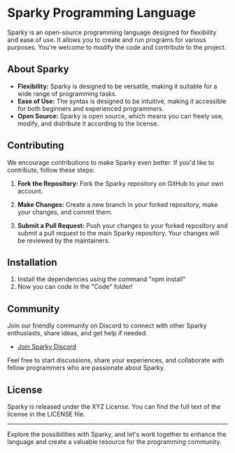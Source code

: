 # Sparky Programming Language

Sparky is an open-source programming language designed for flexibility and ease of use. It allows you to create and run programs for various purposes. You're welcome to modify the code and contribute to the project.

## About Sparky

- **Flexibility:** Sparky is designed to be versatile, making it suitable for a wide range of programming tasks.
- **Ease of Use:** The syntax is designed to be intuitive, making it accessible for both beginners and experienced programmers.
- **Open Source:** Sparky is open source, which means you can freely use, modify, and distribute it according to the license.

## Contributing

We encourage contributions to make Sparky even better. If you'd like to contribute, follow these steps:

1. **Fork the Repository:** Fork the Sparky repository on GitHub to your own account.

2. **Make Changes:** Create a new branch in your forked repository, make your changes, and commit them.

3. **Submit a Pull Request:** Push your changes to your forked repository and submit a pull request to the main Sparky repository. Your changes will be reviewed by the maintainers.

## Installation
1. Install the dependencies using the command "npm install"
2. Now you can code in the "Code" folder!

## Community

Join our friendly community on Discord to connect with other Sparky enthusiasts, share ideas, and get help if needed.

- [Join Sparky Discord](https://discord.gg/kgyaUuZxsn)

Feel free to start discussions, share your experiences, and collaborate with fellow programmers who are passionate about Sparky.

## License

Sparky is released under the XYZ License. You can find the full text of the license in the LICENSE file.

---

Explore the possibilities with Sparky, and let's work together to enhance the language and create a valuable resource for the programming community.